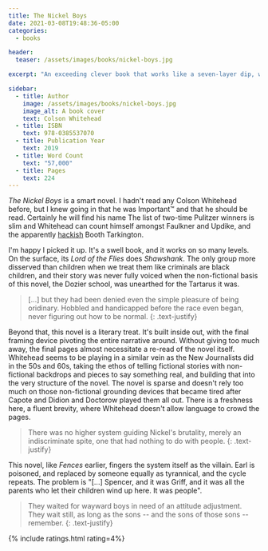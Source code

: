 ```yaml
---
title: The Nickel Boys
date: 2021-03-08T19:48:36-05:00
categories:
  - books

header:
  teaser: /assets/images/books/nickel-boys.jpg

excerpt: "An exceeding clever book that works like a seven-layer dip, which is to say multiple levels."

sidebar:
  - title: Author
    image: /assets/images/books/nickel-boys.jpg
    image_alt: A book cover
    text: Colson Whitehead
  - title: ISBN
    text: 978-0385537070
  - title: Publication Year
    text: 2019
  - title: Word Count
    text: "57,000"
  - title: Pages
    text: 224
---
```


*The Nickel Boys* is a smart novel. I hadn't read any Colson Whitehead before, but I knew going in that he was Important&trade; and that he should be read. Certainly he will find his name  The list of two-time Pulitzer winners is slim and Whitehead can count himself amongst Faulkner and Updike, and the apparently [hackish](https://www.newyorker.com/magazine/2019/11/11/the-rise-and-fall-of-booth-tarkington) Booth Tarkington.

I'm happy I picked it up. It's a swell book, and it works on so many levels. On the surface, its *Lord of the Flies* does *Shawshank*. The only group more disserved than children when we treat them like criminals are black children, and their story was never fully voiced when the non-fictional basis of this novel, the Dozier school, was unearthed for the Tartarus it was.

> [...] but they had been denied even the simple pleasure of being oridinary. Hobbled and handicapped before the race even began, never figuring out how to be normal.
{: .text-justify}

Beyond that, this novel is a literary treat. It's built inside out, with the final framing device pivoting the entire narrative around. Without giving too much away, the final pages almost necessitate a re-read of the novel itself. Whitehead seems to be playing in a similar vein as the New Journalists did in the 50s and 60s, taking the ethos of telling fictional stories with non-fictional backdrops and pieces to say something real, and building that into the very structure of the novel. The novel is sparse and doesn't rely too much on those non-fictional grounding devices that became tired after Capote and Didion and Doctorow played them all out. There is a freshness here, a fluent brevity, where Whitehead doesn't allow language to crowd the pages.

> There was no higher system guiding Nickel's brutality, merely an indiscriminate spite, one that had nothing to do with people.
{: .text-justify}

This novel, like *Fences* earlier, fingers the system itself as the villain. Earl is poisoned, and replaced by someone equally as tyrannical, and the cycle repeats. The problem is "[...] Spencer, and it was Griff, and it was all the parents who let their children wind up here. It was people".

> They waited for wayward boys in need of an attitude adjustment. They wait still, as long as the sons -- and the sons of those sons -- remember.
{: .text-justify}

{% include ratings.html rating=4%}